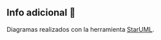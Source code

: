 ## Info adicional :blue_book:

Diagramas realizados con la herramienta [StarUML](http://staruml.io/).
